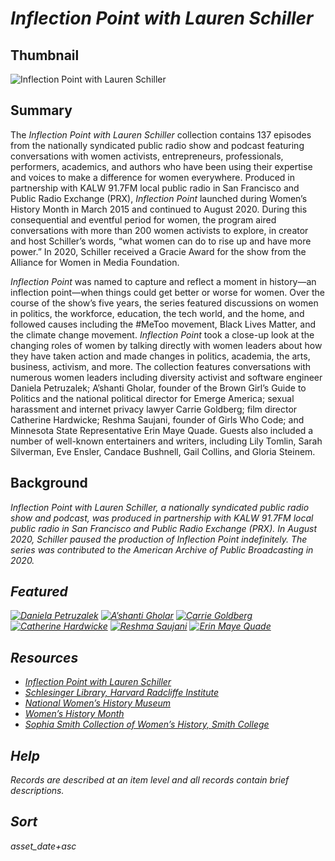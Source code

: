 # <em>Inflection Point with Lauren Schiller</em>

## Thumbnail

![<em>Inflection Point with Lauren Schiller</em>](https://s3.amazonaws.com/americanarchive.org/special-collections/WallStreetWeek_mainimage.jpg "Inflection Point with Lauren Schiller")

## Summary

The *Inflection Point with Lauren Schiller* collection contains 137 episodes from the nationally syndicated public radio show and podcast featuring conversations with women activists, entrepreneurs, professionals, performers, academics, and authors who have been using their expertise and voices to make a difference for women everywhere. Produced in partnership with KALW 91.7FM local public radio in San Francisco and Public Radio Exchange (PRX), *Inflection Point* launched during Women’s History Month in March 2015 and continued to August 2020. During this consequential and eventful period for women, the program aired conversations with more than 200 women activists to explore, in creator and host Schiller’s words, “what women can do to rise up and have more power.” In 2020, Schiller received a Gracie Award for the show from the Alliance for Women in Media Foundation.

*Inflection Point* was named to capture and reflect a moment in history—an inflection point—when things could get better or worse for women. Over the course of the show’s five years, the series featured discussions on women in politics, the workforce, education, the tech world, and the home, and followed causes including the #MeToo movement, Black Lives Matter, and the climate change movement. *Inflection Point* took a close-up look at the changing roles of women by talking directly with women leaders about how they have taken action and made changes in politics, academia, the arts, business, activism, and more. The collection features conversations with numerous women leaders including diversity activist and software engineer Daniela Petruzalek; A’shanti Gholar, founder of the Brown Girl’s Guide to Politics and the national political director for Emerge America; sexual harassment and internet privacy lawyer Carrie Goldberg; film director Catherine Hardwicke; Reshma Saujani, founder of Girls Who Code; and Minnesota State Representative Erin Maye Quade. Guests also included a number of well-known entertainers and writers, including Lily Tomlin, Sarah Silverman, Eve Ensler, Candace Bushnell, Gail Collins, and Gloria Steinem. 

## Background

<em>*Inflection Point with Lauren Schiller*, a nationally syndicated public radio show and podcast, was produced in partnership with KALW 91.7FM local public radio in San Francisco and Public Radio Exchange (PRX). In August 2020, Schiller paused the production of *Inflection Point* indefinitely. The series was contributed to the American Archive of Public Broadcasting in 2020.

## Featured

[![Daniela Petruzalek](https://s3.amazonaws.com/americanarchive.org/special-collections/cpb-aacip-04feed33aa1.jpg)](/catalog/cpb-aacip_394-881jx8bt)
[![A’shanti Gholar](https://s3.amazonaws.com/americanarchive.org/special-collections/cpb-aacip-4e864e92211.jpg)](/catalog/cpb-aacip_394-278sfhm2)
[![Carrie Goldberg](https://s3.amazonaws.com/americanarchive.org/special-collections/cpb-aacip-eb591df9d04.jpg)](/catalog/cpb-aacip_394-36h18kvn)
[![Catherine Hardwicke](https://s3.amazonaws.com/americanarchive.org/special-collections/cpb-aacip-a1537810650.jpg)](/catalog/cpb-aacip_394-37vmd4qc)
[![Reshma Saujani](https://s3.amazonaws.com/americanarchive.org/special-collections/cpb-aacip-97258801287.jpg)](/catalog/cpb-aacip_394-22v41xnm)
[![Erin Maye Quade](https://s3.amazonaws.com/americanarchive.org/special-collections/cpb-aacip-822a8b11e3c.jpg)](/catalog/cpb-aacip_394-57np5x9q)

## Resources

- [*Inflection Point with Lauren Schiller*](https://www.inflectionpointradio.org/)
- [Schlesinger Library, Harvard Radcliffe Institute](https://www.radcliffe.harvard.edu/schlesinger-library)
- [National Women’s History Museum](https://www.womenshistory.org/womens-history)
- [Women’s History Month](https://womenshistorymonth.gov/)
- [Sophia Smith Collection of Women’s History, Smith College](https://libraries.smith.edu/special-collections/about/sophia-smith-collection-womens-history)

## Help

Records are described at an item level and all records contain brief descriptions.

## Sort

asset_date+asc
